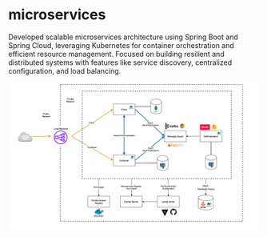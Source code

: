 # microservices
Developed scalable microservices architecture using Spring Boot and Spring Cloud, leveraging Kubernetes for container orchestration and efficient resource management. Focused on building resilient and distributed systems with features like service discovery, centralized configuration, and load balancing.

![Screenshot 2023](https://github.com/FarahDvp/images/blob/fae581924e3ee14123c6f93b3c8f28ce19637407/micoservices.png)

